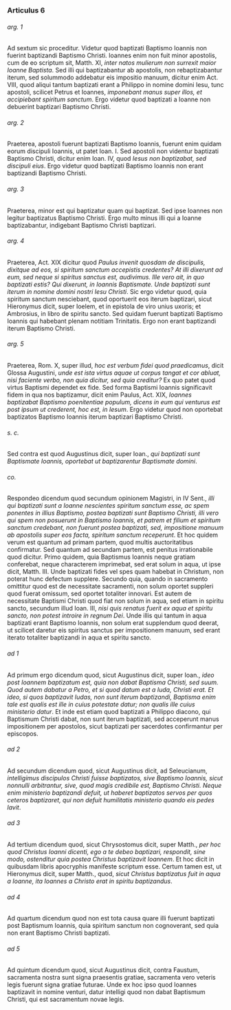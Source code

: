 ### Articulus 6

###### arg. 1
Ad sextum sic proceditur. Videtur quod baptizati Baptismo Ioannis non fuerint baptizandi Baptismo Christi. Ioannes enim non fuit minor apostolis, cum de eo scriptum sit, Matth. XI, *inter natos mulierum non surrexit maior Ioanne Baptista*. Sed illi qui baptizabantur ab apostolis, non rebaptizabantur iterum, sed solummodo addebatur eis impositio manuum, dicitur enim Act. VIII, quod aliqui tantum baptizati erant a Philippo in nomine domini Iesu, tunc apostoli, scilicet Petrus et Ioannes, *imponebant manus super illos, et accipiebant spiritum sanctum*. Ergo videtur quod baptizati a Ioanne non debuerint baptizari Baptismo Christi.

###### arg. 2
Praeterea, apostoli fuerunt baptizati Baptismo Ioannis, fuerunt enim quidam eorum discipuli Ioannis, ut patet Ioan. I. Sed apostoli non videntur baptizati Baptismo Christi, dicitur enim Ioan. IV, quod *Iesus non baptizabat, sed discipuli eius*. Ergo videtur quod baptizati Baptismo Ioannis non erant baptizandi Baptismo Christi.

###### arg. 3
Praeterea, minor est qui baptizatur quam qui baptizat. Sed ipse Ioannes non legitur baptizatus Baptismo Christi. Ergo multo minus illi qui a Ioanne baptizabantur, indigebant Baptismo Christi baptizari.

###### arg. 4
Praeterea, Act. XIX dicitur quod *Paulus invenit quosdam de discipulis, dixitque ad eos, si spiritum sanctum accepistis credentes? At illi dixerunt ad eum, sed neque si spiritus sanctus est, audivimus. Ille vero ait, in quo baptizati estis? Qui dixerunt, in Ioannis Baptismate. Unde baptizati sunt iterum in nomine domini nostri Iesu Christi*. Sic ergo videtur quod, quia spiritum sanctum nesciebant, quod oportuerit eos iterum baptizari, sicut Hieronymus dicit, super Ioelem, et in epistola de viro unius uxoris; et Ambrosius, in libro de spiritu sancto. Sed quidam fuerunt baptizati Baptismo Ioannis qui habebant plenam notitiam Trinitatis. Ergo non erant baptizandi iterum Baptismo Christi.

###### arg. 5
Praeterea, Rom. X, super illud, *hoc est verbum fidei quod praedicamus*, dicit Glossa Augustini, *unde est ista virtus aquae ut corpus tangat et cor abluat, nisi faciente verbo, non quia dicitur, sed quia creditur?* Ex quo patet quod virtus Baptismi dependet ex fide. Sed forma Baptismi Ioannis significavit fidem in qua nos baptizamur, dicit enim Paulus, Act. XIX, *Ioannes baptizabat Baptismo poenitentiae populum, dicens in eum qui venturus est post ipsum ut crederent, hoc est, in Iesum*. Ergo videtur quod non oportebat baptizatos Baptismo Ioannis iterum baptizari Baptismo Christi.

###### s. c.
Sed contra est quod Augustinus dicit, super Ioan., *qui baptizati sunt Baptismate Ioannis, oportebat ut baptizarentur Baptismate domini*.

###### co.
Respondeo dicendum quod secundum opinionem Magistri, in IV Sent., *illi qui baptizati sunt a Ioanne nescientes spiritum sanctum esse, ac spem ponentes in illius Baptismo, postea baptizati sunt Baptismo Christi, illi vero qui spem non posuerunt in Baptismo Ioannis, et patrem et filium et spiritum sanctum credebant, non fuerunt postea baptizati, sed, impositione manuum ab apostolis super eos facta, spiritum sanctum receperunt*. Et hoc quidem verum est quantum ad primam partem, quod multis auctoritatibus confirmatur. Sed quantum ad secundam partem, est penitus irrationabile quod dicitur. Primo quidem, quia Baptismus Ioannis neque gratiam conferebat, neque characterem imprimebat, sed erat solum in aqua, ut ipse dicit, Matth. III. Unde baptizati fides vel spes quam habebat in Christum, non poterat hunc defectum supplere. Secundo quia, quando in sacramento omittitur quod est de necessitate sacramenti, non solum oportet suppleri quod fuerat omissum, sed oportet totaliter innovari. Est autem de necessitate Baptismi Christi quod fiat non solum in aqua, sed etiam in spiritu sancto, secundum illud Ioan. III, *nisi quis renatus fuerit ex aqua et spiritu sancto, non potest introire in regnum Dei*. Unde illis qui tantum in aqua baptizati erant Baptismo Ioannis, non solum erat supplendum quod deerat, ut scilicet daretur eis spiritus sanctus per impositionem manuum, sed erant iterato totaliter baptizandi in aqua et spiritu sancto.

###### ad 1
Ad primum ergo dicendum quod, sicut Augustinus dicit, super Ioan., *ideo post Ioannem baptizatum est, quia non dabat Baptisma Christi, sed suum. Quod autem dabatur a Petro, et si quod datum est a Iuda, Christi erat. Et ideo, si quos baptizavit Iudas, non sunt iterum baptizandi, Baptisma enim tale est qualis est ille in cuius potestate datur; non qualis ille cuius ministerio datur*. Et inde est etiam quod baptizati a Philippo diacono, qui Baptismum Christi dabat, non sunt iterum baptizati, sed acceperunt manus impositionem per apostolos, sicut baptizati per sacerdotes confirmantur per episcopos.

###### ad 2
Ad secundum dicendum quod, sicut Augustinus dicit, ad Seleucianum, *intelligimus discipulos Christi fuisse baptizatos, sive Baptismo Ioannis, sicut nonnulli arbitrantur, sive, quod magis credibile est, Baptismo Christi. Neque enim ministerio baptizandi defuit, ut haberet baptizatos servos per quos ceteros baptizaret, qui non defuit humilitatis ministerio quando eis pedes lavit*.

###### ad 3
Ad tertium dicendum quod, sicut Chrysostomus dicit, super Matth., *per hoc quod Christus Ioanni dicenti, ego a te debeo baptizari, respondit, sine modo, ostenditur quia postea Christus baptizavit Ioannem*. Et hoc dicit in quibusdam libris apocryphis manifeste scriptum esse. Certum tamen est, ut Hieronymus dicit, super Matth., quod, *sicut Christus baptizatus fuit in aqua a Ioanne, ita Ioannes a Christo erat in spiritu baptizandus*.

###### ad 4
Ad quartum dicendum quod non est tota causa quare illi fuerunt baptizati post Baptismum Ioannis, quia spiritum sanctum non cognoverant, sed quia non erant Baptismo Christi baptizati.

###### ad 5
Ad quintum dicendum quod, sicut Augustinus dicit, contra Faustum, sacramenta nostra sunt signa praesentis gratiae, sacramenta vero veteris legis fuerunt signa gratiae futurae. Unde ex hoc ipso quod Ioannes baptizavit in nomine venturi, datur intelligi quod non dabat Baptismum Christi, qui est sacramentum novae legis.

